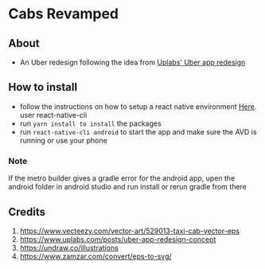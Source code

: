 # Cabs Revamped

## About

- An Uber redesign following the idea from [Uplabs' Uber app redesign](https://www.uplabs.com/posts/uber-app-redesign-concept)

## How to install

- follow the instructions on how to setup a react native environment [Here](http://facebook.github.io/react-native/docs/getting-started). user react-native-cli
- run `yarn install to install` the packages
- run `react-native-cli android` to start the app and make sure the AVD is running or use your phone

### Note

If the metro builder gives a gradle error for the android app, upen the android folder in android studio and run install or rerun gradle from there

## Credits
1. https://www.vecteezy.com/vector-art/529013-taxi-cab-vector-eps
2. https://www.uplabs.com/posts/uber-app-redesign-concept
3. https://undraw.co/illustrations
4. https://www.zamzar.com/convert/eps-to-svg/
